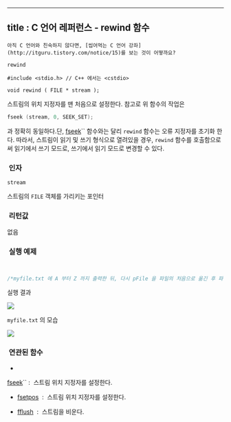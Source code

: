 ----------------
title : C 언어 레퍼런스 - rewind 함수
--------------



```warning
아직 C 언어와 친숙하지 않다면, [씹어먹는 C 언어 강좌](http://itguru.tistory.com/notice/15)를 보는 것이 어떻까요?

```

`rewind`




```info
#include <stdio.h> // C++ 에서는 <cstdio>

void rewind ( FILE * stream );

```

스트림의 위치 지정자를 맨 처음으로 설정한다.
참고로 위 함수의 작업은

```cpp
fseek (stream, 0, SEEK_SET);
```

과 정확히 동일하다.단, [fseek](http://itguru.tistory.com/72)`` 함수와는 달리 `rewind` 함수는 오류 지정자를 초기화 한다.
따라서, 스트림이 읽기 및 쓰기 형식으로 열려있을 경우, `rewind` 함수를 호출함으로써 읽기에서 쓰기 모드로, 쓰기에서 읽기 모드로 변경할 수 있다.



###  인자




`stream`

스트림의 `FILE` 객체를 가리키는 포인터



###  리턴값




없음



###  실행 예제




```cpp


/*myfile.txt 에 A 부터 Z 까지 출력한 뒤, 다시 pFile 을 파일의 처음으로 옮긴 후 파일의 내용을 읽어들인다. 즉, buffer 에는 A 부터 Z 까지 들어가게 된다. 따라서 화면에는 ABCDEFGHIZKLMNOPQRSTUVWXYZ 가 출력된다.이 예제는http://www.cplusplus.com/reference/clibrary/cstdio/rewind/에서 가져왔습니다.*/#include <stdio.h>int main (){    int n;    FILE * pFile;    char buffer [27];    pFile = fopen ("myfile.txt","w+");    for ( n='A' ; n<='Z' ; n++)        fputc ( n, pFile);    rewind (pFile);    fread (buffer,1,26,pFile);    fclose (pFile);    buffer[26]='\0';    puts (buffer);    return 0;}
```

실행 결과


![](http://img1.daumcdn.net/thumb/R1920x0/?fname=http%3A%2F%2Fcfile4.uf.tistory.com%2Fimage%2F2010CA164BD2B5D56CBB0B)

`myfile.txt` 의 모습


![](http://img1.daumcdn.net/thumb/R1920x0/?fname=http%3A%2F%2Fcfile3.uf.tistory.com%2Fimage%2F1745BD164BD2B5D502B924)



###  연관된 함수





* 
 [fseek](http://itguru.tistory.com/72)`` :  스트림 위치 지정자를 설정한다.



*  [fsetpos](http://itguru.tistory.com/73)  :  스트림 위치 지정자를 설정한다.

*  [fflush](http://itguru.tistory.com/57)  :  스트림을 비운다.







